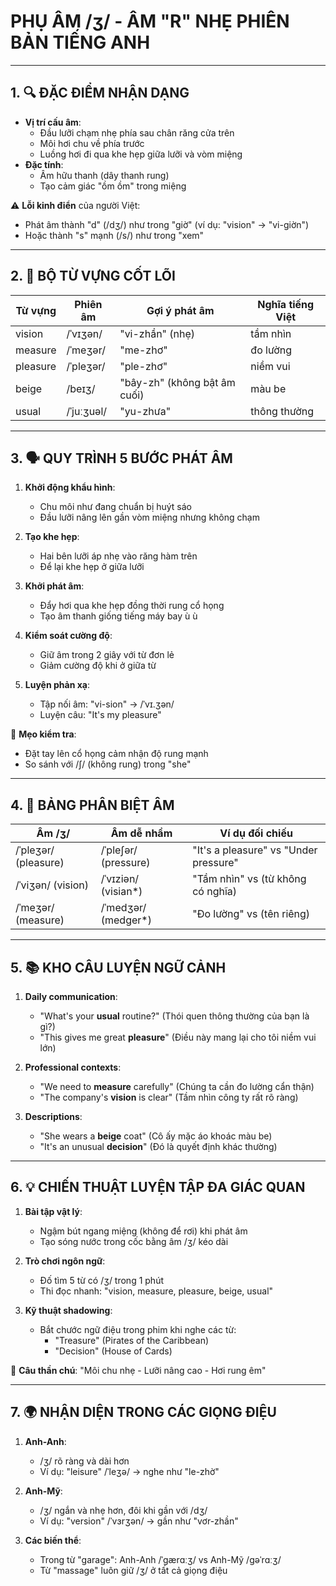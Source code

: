 # PHỤ ÂM /ʒ/ - ÂM "R" NHẸ PHIÊN BẢN TIẾNG ANH

---

## 1. 🔍 ĐẶC ĐIỂM NHẬN DẠNG

- **Vị trí cấu âm**:
  - Đầu lưỡi chạm nhẹ phía sau chân răng cửa trên
  - Môi hơi chu về phía trước
  - Luồng hơi đi qua khe hẹp giữa lưỡi và vòm miệng
- **Đặc tính**:
  - Âm hữu thanh (dây thanh rung)
  - Tạo cảm giác "ồm ồm" trong miệng

⚠️ **Lỗi kinh điển** của người Việt:
- Phát âm thành "d" (/dʒ/) như trong "giờ" (ví dụ: "vision" → "vi-giờn")
- Hoặc thành "s" mạnh (/s/) như trong "xem"

---

## 2. 📝 BỘ TỪ VỰNG CỐT LÕI

| Từ vựng | Phiên âm | Gợi ý phát âm | Nghĩa tiếng Việt |
|---------|----------|---------------|------------------|
| vision  | /ˈvɪʒən/ | "vi-zhần" (nhẹ) | tầm nhìn |
| measure | /ˈmeʒər/ | "me-zhơ" | đo lường |
| pleasure | /ˈpleʒər/ | "ple-zhơ" | niềm vui |
| beige   | /beɪʒ/   | "bây-zh" (không bật âm cuối) | màu be |
| usual   | /ˈjuːʒuəl/ | "yu-zhưa" | thông thường |

---

## 3. 🗣️ QUY TRÌNH 5 BƯỚC PHÁT ÂM

1. **Khởi động khẩu hình**:
   - Chu môi như đang chuẩn bị huýt sáo
   - Đầu lưỡi nâng lên gần vòm miệng nhưng không chạm

2. **Tạo khe hẹp**:
   - Hai bên lưỡi áp nhẹ vào răng hàm trên
   - Để lại khe hẹp ở giữa lưỡi

3. **Khởi phát âm**:
   - Đẩy hơi qua khe hẹp đồng thời rung cổ họng
   - Tạo âm thanh giống tiếng máy bay ù ù

4. **Kiểm soát cường độ**:
   - Giữ âm trong 2 giây với từ đơn lẻ
   - Giảm cường độ khi ở giữa từ

5. **Luyện phản xạ**:
   - Tập nối âm: "vi-sion" → /ˈvɪ.ʒən/
   - Luyện câu: "It's my pleasure"

🎯 **Mẹo kiểm tra**:
- Đặt tay lên cổ họng cảm nhận độ rung mạnh
- So sánh với /ʃ/ (không rung) trong "she"

---

## 4. 🎯 BẢNG PHÂN BIỆT ÂM

| Âm /ʒ/ | Âm dễ nhầm | Ví dụ đối chiếu |
|--------|------------|-----------------|
| /ˈpleʒər/ (pleasure) | /ˈpleʃər/ (pressure) | "It's a pleasure" vs "Under pressure" |
| /ˈviʒən/ (vision) | /ˈvɪziən/ (visian*) | "Tầm nhìn" vs (từ không có nghĩa) |
| /ˈmeʒər/ (measure) | /ˈmedʒər/ (medger*) | "Đo lường" vs (tên riêng) |

---

## 5. 📚 KHO CÂU LUYỆN NGỮ CẢNH

1. **Daily communication**:
   - "What's your **usual** routine?" (Thói quen thông thường của bạn là gì?)
   - "This gives me great **pleasure**" (Điều này mang lại cho tôi niềm vui lớn)

2. **Professional contexts**:
   - "We need to **measure** carefully" (Chúng ta cần đo lường cẩn thận)
   - "The company's **vision** is clear" (Tầm nhìn công ty rất rõ ràng)

3. **Descriptions**:
   - "She wears a **beige** coat" (Cô ấy mặc áo khoác màu be)
   - "It's an unusual **decision**" (Đó là quyết định khác thường)

---

## 6. 💡 CHIẾN THUẬT LUYỆN TẬP ĐA GIÁC QUAN

1. **Bài tập vật lý**:
   - Ngậm bút ngang miệng (không để rơi) khi phát âm
   - Tạo sóng nước trong cốc bằng âm /ʒ/ kéo dài

2. **Trò chơi ngôn ngữ**:
   - Đố tìm 5 từ có /ʒ/ trong 1 phút
   - Thi đọc nhanh: "vision, measure, pleasure, beige, usual"

3. **Kỹ thuật shadowing**:
   - Bắt chước ngữ điệu trong phim khi nghe các từ:
     - "Treasure" (Pirates of the Caribbean)
     - "Decision" (House of Cards)

📌 **Câu thần chú**: "Môi chu nhẹ - Lưỡi nâng cao - Hơi rung êm"

---

## 7. 🌍 NHẬN DIỆN TRONG CÁC GIỌNG ĐIỆU

1. **Anh-Anh**:
   - /ʒ/ rõ ràng và dài hơn
   - Ví dụ: "leisure" /ˈleʒə/ → nghe như "le-zhờ"

2. **Anh-Mỹ**:
   - /ʒ/ ngắn và nhẹ hơn, đôi khi gần với /dʒ/
   - Ví dụ: "version" /ˈvɜrʒən/ → gần như "vơr-zhần"

3. **Các biến thể**:
   - Trong từ "garage": Anh-Anh /ˈɡærɑːʒ/ vs Anh-Mỹ /ɡəˈrɑːʒ/
   - Từ "massage" luôn giữ /ʒ/ ở tất cả giọng điệu